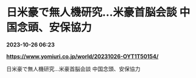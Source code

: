 # 日米豪で無人機研究…米豪首脳会談 中国念頭、安保協力

**2023-10-26 06:23**

**https://www.yomiuri.co.jp/world/20231026-OYT1T50154/**

日米豪で無人機研究…米豪首脳会談 中国念頭、安保協力